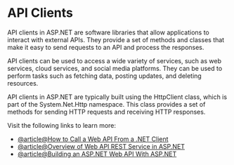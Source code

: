 # API Clients

API clients in ASP.NET are software libraries that allow applications to interact with external APIs. They provide a set of methods and classes that make it easy to send requests to an API and process the responses.

API clients can be used to access a wide variety of services, such as web services, cloud services, and social media platforms. They can be used to perform tasks such as fetching data, posting updates, and deleting resources.

API clients in ASP.NET are typically built using the HttpClient class, which is part of the System.Net.Http namespace. This class provides a set of methods for sending HTTP requests and receiving HTTP responses.

Visit the following links to learn more:

- [@article@How to Call a Web API From a .NET Client](https://learn.microsoft.com/en-us/aspnet/web-api/overview/advanced/calling-a-web-api-from-a-net-client)
- [@article@Overview of Web API REST Service in ASP.NET](https://www.c-sharpcorner.com/article/consuming-asp-net-web-api-rest-service-in-asp-net-mvc-using-http-client/)
- [@article@Building an ASP.NET Web API With ASP.NET](https://www.toptal.com/asp-dot-net/asp-net-web-api-tutorial)

